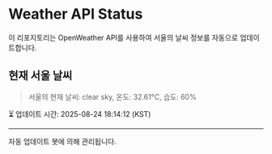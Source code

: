 
# Weather API Status

이 리포지토리는 OpenWeather API를 사용하여 서울의 날씨 정보를 자동으로 업데이트합니다.

## 현재 서울 날씨
> 서울의 현재 날씨: clear sky, 온도: 32.61°C, 습도: 60%

⏳ 업데이트 시간: 2025-08-24 18:14:12 (KST)

---
자동 업데이트 봇에 의해 관리됩니다.
